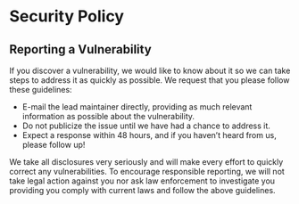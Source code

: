 # Security Policy

## Reporting a Vulnerability

If you discover a vulnerability, we would like to know about it so we can take steps to address it as quickly as possible. We request that you please follow these guidelines:

- E-mail the lead maintainer directly, providing as much relevant information as possible about the vulnerability.
- Do not publicize the issue until we have had a chance to address it.
- Expect a response within 48 hours, and if you haven’t heard from us, please follow up!

We take all disclosures very seriously and will make every effort to quickly correct any vulnerabilities. To encourage responsible reporting, we will not take legal action against you nor ask law enforcement to investigate you providing you comply with current laws and follow the above guidelines.
